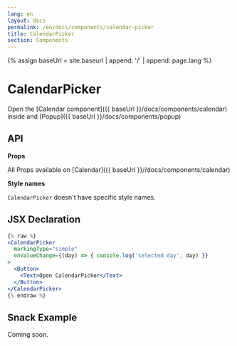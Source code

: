 ```yaml
---
lang: en
layout: docs
permalink: /en/docs/components/calendar-picker
title: CalendarPicker
section: Components
---
```

{% assign baseUrl = site.baseurl | append: '/' | append: page.lang %}

# CalendarPicker

Open the [Calendar component]({{ baseUrl }}/docs/components/calendar) inside and [Popup]({{ baseUrl }}/docs/components/popup)

## API

**Props**

All Props available on [Calendar]({{ baseUrl }}//docs/components/calendar)

**Style names**

`CalendarPicker` doesn't have specific style names.

## JSX Declaration

``` jsx
{% raw %}
<CalendarPicker
  markingType="simple"
  onValueChange={(day) => { console.log('selected day', day) }}
>
  <Button>
    <Text>Open CalendarPicker</Text>
  </Button>
</CalendarPicker>
{% endraw %}
```

## Snack Example

Coming soon.
